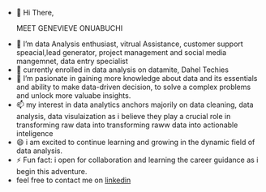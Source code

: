 - 👋 Hi There,


  MEET GENEVIEVE ONUABUCHI 
* 👀 I’m data Analysis enthusiast, vitrual Assistance, customer support speacial,lead generator, project management and social media mangemnet, data entry specialist 
* 🌱 currently enrolled in data analysis on datamite, Dahel Techies
* 💞️ I’m pasionate in gaining  more knowledge about data and its essentials and ability to make data-driven decision, to solve a complex problems and unlock more valuabe insights.
* 📫 my interest in data analytics anchors majorily on data cleaning, data analysis, data visulaization as i believe they play a crucial role in transforming raw data into transforming raww
  data into actionable inteligence 
* 😄 i am excited to continue learning and growing in the dynamic field of data analysis.
* ⚡ Fun fact: i open for collaboration and learning the career guidance as i begin this adventure.
* feel free to contact me on [linkedin](https://www.linkedin.com/in/anih-genevieve-102196213?utm_source=share&utm_campaign=share_via&utm_content=profile&utm_medium=android_app)

